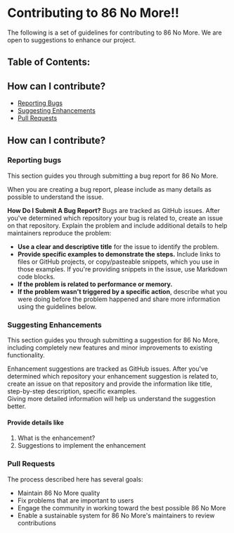 # Contributing to 86 No More!!

The following is a set of guidelines for contributing to 86 No More. We are open to suggestions to enhance our project.

## Table of Contents:

## How can I contribute?

<ul>
  <li><a href="#section1" >Reporting Bugs</a></li>
  <li><a href="#section2">Suggesting Enhancements</a></li>
  <li><a href="#section3">Pull Requests</a></li>

</ul>

## How can I contribute?

<h3 id="section1"> Reporting bugs</h3>
<p>This section guides you through submitting a bug report for 86 No More. </p>

When you are creating a bug report, please include as many details as possible to understand the issue.

<b>How Do I Submit A Bug Report?</b>
Bugs are tracked as GitHub issues. After you've determined which repository your bug is related to, create an issue on that repository.
Explain the problem and include additional details to help maintainers reproduce the problem:

  <ul>
  <li><b>Use a clear and descriptive title</b> for the issue to identify the problem.</li>
  <li><b>Provide specific examples to demonstrate the steps.</b> Include links to files or GitHub projects, or copy/pasteable snippets, which you use in those examples. If   you're providing snippets in the issue, use Markdown code blocks.</li>
  <li><b>If the problem is related to performance or memory.</b></li>
    <li><b>If the problem wasn't triggered by a specific action</b>, describe what you were doing before the problem happened and share more information using the guidelines below.</li>
  </ul>
  
<h3 id="section2"> Suggesting Enhancements</h3>
This section guides you through submitting a suggestion for 86 No More, including completely new features and minor improvements to existing functionality.

Enhancement suggestions are tracked as GitHub issues.
After you've determined which repository your enhancement suggestion is related to, create an issue on that repository and provide the information like title, step-by-step description, specific examples.\
Giving more detailed information will help us understand the suggestion better.

#### Provide details like

1. What is the enhancement?
2. Suggestions to implement the enhancement

<h3 id="section3"> Pull Requests</h3>

The process described here has several goals:

-   Maintain 86 No More quality
-   Fix problems that are important to users
-   Engage the community in working toward the best possible 86 No More
-   Enable a sustainable system for 86 No More's maintainers to review contributions
